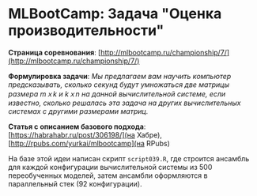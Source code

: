 # MLBootCamp: Задача "Оценка производительности"

**Страница соревнования**: [http://mlbootcamp.ru/championship/7/](http://mlbootcamp.ru/championship/7/)

**Формулировка задачи**: *Мы предлагаем вам научить компьютер предсказывать, сколько секунд будут умножаться две матрицы размера mｘk и kｘn на данной вычислительной системе, если известно, сколько решалась эта задача на других вычислительных системах с другими размерами матриц.*

**Статья с описанием базового подхода**: [https://habrahabr.ru/post/306198/](на Хабре), [http://rpubs.com/yurkai/mlbootcamp](на RPubs)

На базе этой идеи написан скрипт `script039.R`, где строится ансамбль для каждой конфигурации вычислительной системы из 500 переобученных моделей, затем ансамбли оформляются в параллельный стек (92 конфигурации).
